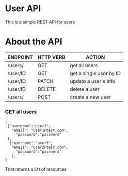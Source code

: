 # User API
This is a simple REST API for users

# About the API

| ENDPOINT | HTTP VERB | ACTION |
|----------|-----------|--------|
|/users/   | GET       | get all users |
|/user/ID | GET       | get a single user by ID |
|/user/ID | PATCH    | update a user's info |
|/user/ID | DELETE  | delete a user  |
|/users/ |  POST   | create a new user |

### GET all users

```
[
 {"username":"user1",
   "email": "user1@test.com",
	 "password":"password"
 },
  {"username":"user2",
   "email": "user2@test.com",
     "password":"password"
   },  
]

```

That returns a list of resources


